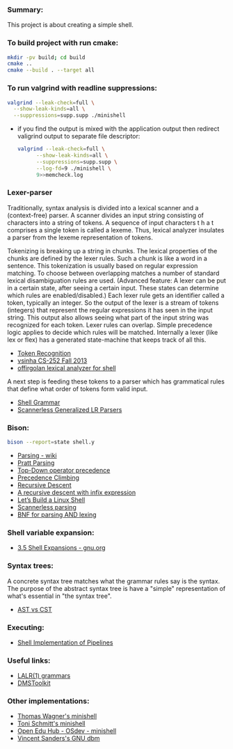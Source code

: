 ### Summary:
This project is about creating a simple shell.

### To build project with run cmake:
  ```bash
  mkdir -pv build; cd build
  cmake ..
  cmake --build . --target all
  ```

### To run valgrind with readline suppressions:
  ```bash
  valgrind --leak-check=full \
    --show-leak-kinds=all \
    --suppressions=supp.supp ./minishell
  ```
- if you find the output is mixed with the application output then redirect valigrind output to separate file descriptor:
  ```bash
  valgrind --leak-check=full \
        --show-leak-kinds=all \
        --suppressions=supp.supp \
        --log-fd=9 ./minishell \
        9>>memcheck.log
  ```

### Lexer-parser

Traditionally, syntax analysis is divided into a lexical scanner and a (context-free) parser.
A scanner divides an input string consisting of characters into a string of tokens.
A sequence of input characters t h a t comprises a single token is called a lexeme.
Thus, lexical analyzer insulates a parser from the lexeme representation of tokens.

Tokenizing is breaking up a string in chunks. The lexical properties of the chunks are defined by the lexer rules.
Such a chunk is like a word in a sentence. This tokenization is usually based on regular expression matching.
To choose between overlapping matches a number of standard lexical disambiguation rules are used.
(Advanced feature: A lexer can be put in a certain state, after seeing a certain input.
These states can determine which rules are enabled/disabled.)
Each lexer rule gets an identifier called a token, typically an integer.
So the output of the lexer is a stream of tokens (integers) 
that represent the regular expressions it has seen in the input string.
This output also allows seeing what part of the input string was recognized for each token.
Lexer rules can overlap. Simple precedence logic applies to decide which rules will be matched. 
Internally a lexer (like lex or flex) has a generated state-machine that keeps track of all this.
- [Token Recognition](https://pubs.opengroup.org/onlinepubs/9699919799/utilities/V3_chap02.html#tag_18_03)
- [vsinha CS-252 Fall 2013](https://github.com/vsinha/shell/blob/master/shell.l)
- [offirgolan lexical analyzer for shell](https://github.com/offirgolan/Shell/blob/master/shell.l)


A next step is feeding these tokens to a parser which has grammatical rules that define
what order of tokens form valid input.
- [Shell Grammar](https://pubs.opengroup.org/onlinepubs/9699919799/utilities/V3_chap02.html#tag_18_10)
- [Scannerless Generalized LR Parsers](https://www.researchgate.net/publication/221302593_Disambiguation_Filters_for_Scannerless_Generalized_LR_Parsers)

### Bison:
```bash
bison --report=state shell.y
```
- [Parsing - wiki](https://en.wikipedia.org/wiki/Parsing)
- [Pratt Parsing](http://www.oilshell.org/blog/2016/11/01.html)
- [Top-Down operator precedence](https://eli.thegreenplace.net/2010/01/02/top-down-operator-precedence-parsing)
- [Precedence Climbing](https://eli.thegreenplace.net/2012/08/02/parsing-expressions-by-precedence-climbing)
- [Recursive Descent](https://www.engr.mun.ca/~theo/Misc/exp_parsing.htm)
- [A recursive descent with infix expression](https://eli.thegreenplace.net/2009/03/20/a-recursive-descent-parser-with-an-infix-expression-evaluator)
- [Let’s Build a Linux Shell](https://medium.com/swlh/lets-build-a-linux-shell-part-iii-a472c0102849)
- [Scannerless parsing](https://en.wikipedia.org/wiki/Scannerless_parsing)
- [BNF for parsing AND lexing](https://stackoverflow.com/a/66533353/6501644)

###  Shell variable expansion:
- [3.5 Shell Expansions - gnu.org](https://www.gnu.org/software/bash/manual/html_node/Shell-Expansions.html)

### Syntax trees:
A concrete syntax tree matches what the grammar rules say is the syntax.
The purpose of the abstract syntax tree is have a "simple" representation of what's essential in "the syntax tree".

- [AST vs CST](https://stackoverflow.com/questions/1888854/#1916687)

### Executing:
- [Shell Implementation of Pipelines](https://www.cs.uleth.ca/~holzmann/C/system/shell_does_pipeline.pdf)

### Useful links:
- [LALR(1) grammars](https://stackoverflow.com/questions/49493005/is-every-ll1-grammar-also-a-lalr1-grammar)
- [DMSToolkit](https://www.semanticdesigns.com/Products/DMS/DMSToolkit.html)

### Other implementations:
- [Thomas Wagner's minishell](https://github.com/twagger/minishell)
- [Toni Schmitt's minishell](https://github.com/toni-schmitt/minishell)
- [Open Edu Hub - OSdev - minishell](https://github.com/open-education-hub/operating-systems/tree/main/content/assignments/minishell)
- [Vincent Sanders's GNU dbm](https://github.com/pexip/os-gdbm/blob/upstream/1.23/tools/lex.l)
